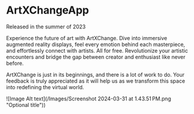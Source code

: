 # ArtXChangeApp
Released in the summer of 2023

Experience the future of art with ArtXChange. Dive into immersive augmented reality displays, feel every emotion behind each masterpiece, and effortlessly connect with artists. All for free. Revolutionize your artistic encounters and bridge the gap between creator and enthusiast like never before. 

ArtXChange is just in its beginnings, and there is a lot of work to do. Your feedback is truly appreciated as it will help us as we transform this space into redefining the virtual world. 

![Image Alt text](/Images/Screenshot 2024-03-31 at 1.43.51 PM.png "Optional title"))
